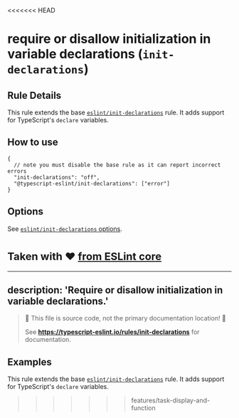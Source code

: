 <<<<<<< HEAD
# require or disallow initialization in variable declarations (`init-declarations`)

## Rule Details

This rule extends the base [`eslint/init-declarations`](https://eslint.org/docs/rules/init-declarations) rule.
It adds support for TypeScript's `declare` variables.

## How to use

```jsonc
{
  // note you must disable the base rule as it can report incorrect errors
  "init-declarations": "off",
  "@typescript-eslint/init-declarations": ["error"]
}
```

## Options

See [`eslint/init-declarations` options](https://eslint.org/docs/rules/init-declarations#options).

<sup>Taken with ❤️ [from ESLint core](https://github.com/eslint/eslint/blob/master/docs/rules/init-declarations.md)</sup>
=======
---
description: 'Require or disallow initialization in variable declarations.'
---

> 🛑 This file is source code, not the primary documentation location! 🛑
>
> See **https://typescript-eslint.io/rules/init-declarations** for documentation.

## Examples

This rule extends the base [`eslint/init-declarations`](https://eslint.org/docs/rules/init-declarations) rule.
It adds support for TypeScript's `declare` variables.
>>>>>>> features/task-display-and-function

